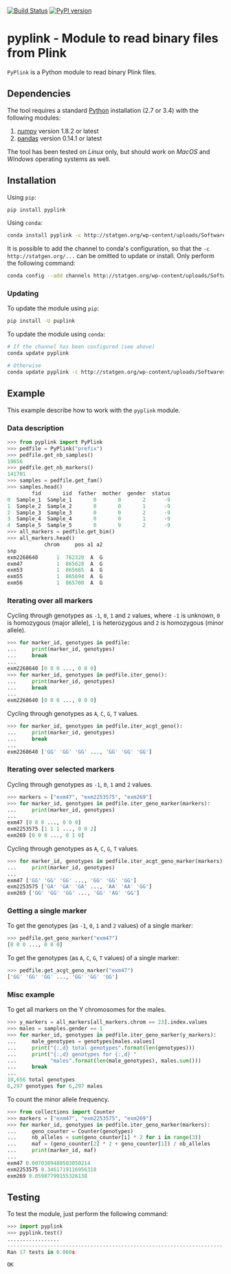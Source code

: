 [![Build Status](https://travis-ci.org/lemieuxl/pyplink.svg?branch=master)](https://travis-ci.org/lemieuxl/pyplink)
[![PyPI version](https://badge.fury.io/py/pyplink.svg)](http://badge.fury.io/py/pyplink)


# pyplink - Module to read binary files from Plink

`PyPlink` is a Python module to read binary Plink files.


## Dependencies

The tool requires a standard [Python](http://python.org/) installation (2.7 or
3.4) with the following modules:

1. [numpy](http://www.numpy.org/) version 1.8.2 or latest
1. [pandas](http://pandas.pydata.org/) version 0.14.1 or latest

The tool has been tested on *Linux* only, but should work on *MacOS* and
*Windows* operating systems as well.


## Installation

Using `pip`:

```bash
pip install pyplink
```

Using `conda`:

```bash
conda install pyplink -c http://statgen.org/wp-content/uploads/Softwares/pyplink
```

It is possible to add the channel to conda's configuration, so that the
`-c http://statgen.org/...` can be omitted to update or install. Only perform
the following command:

```bash
conda config --add channels http://statgen.org/wp-content/uploads/Softwares/pyplink
```


### Updating

To update the module using `pip`:

```bash
pip install -U puplink
```

To update the module using `conda`:

```bash
# If the channel has been configured (see above)
conda update pyplink

# Otherwise
conda update pyplink -c http://statgen.org/wp-content/uploads/Softwares/pyplink
```


## Example

This example describe how to work with the `pyplink` module.


### Data description

```python
>>> from pyplink import PyPlink
>>> pedfile = PyPlink("prefix")
>>> pedfile.get_nb_samples()
10656
>>> pedfile.get_nb_markers()
141701
>>> samples = pedfile.get_fam()
>>> samples.head()
        fid       iid  father  mother  gender  status
0  Sample_1  Sample_1       0       0       2      -9
1  Sample_2  Sample_2       0       0       1      -9
2  Sample_3  Sample_3       0       0       2      -9
3  Sample_4  Sample_4       0       0       1      -9
4  Sample_5  Sample_5       0       0       2      -9
>>> all_markers = pedfile.get_bim()
>>> all_markers.head()
            chrom     pos a1 a2
snp                               
exm2268640      1  762320  A  G
exm47           1  865628  A  G
exm53           1  865665  A  G
exm55           1  865694  A  G
exm56           1  865700  A  G
```


### Iterating over all markers

Cycling through genotypes as `-1`, `0`, `1` and `2` values, where `-1` is
unknown, `0` is homozygous (major allele), `1` is heterozygous and `2` is
homozygous (minor allele).

```python
>>> for marker_id, genotypes in pedfile:
...     print(marker_id, genotypes)
...     break
... 
exm2268640 [0 0 0 ..., 0 0 0]
>>> for marker_id, genotypes in pedfile.iter_geno():
...     print(marker_id, genotypes)
...     break
... 
exm2268640 [0 0 0 ..., 0 0 0]
```

Cycling through genotypes as `A`, `C`, `G`, `T` values.

```python
>>> for marker_id, genotypes in pedfile.iter_acgt_geno():
...     print(marker_id, genotypes)
...     break
... 
exm2268640 ['GG' 'GG' 'GG' ..., 'GG' 'GG' 'GG']
```


### Iterating over selected markers

Cycling through genotypes as `-1`, `0`, `1` and `2` values.

```python
>>> markers = ["exm47", "exm2253575", "exm269"]
>>> for marker_id, genotypes in pedfile.iter_geno_marker(markers):
...     print(marker_id, genotypes)
... 
exm47 [0 0 0 ..., 0 0 0]
exm2253575 [1 1 1 ..., 0 0 2]
exm269 [0 0 0 ..., 0 1 0]
```

Cycling through genotypes as `A`, `C`, `G`, `T` values.

```python
>>> for marker_id, genotypes in pedfile.iter_acgt_geno_marker(markers):
...     print(marker_id, genotypes)
... 
exm47 ['GG' 'GG' 'GG' ..., 'GG' 'GG' 'GG']
exm2253575 ['GA' 'GA' 'GA' ..., 'AA' 'AA' 'GG']
exm269 ['GG' 'GG' 'GG' ..., 'GG' 'AG' 'GG']
```


### Getting a single marker

To get the genotypes (as `-1`, `0`, `1` and `2` values) of a single marker:
```python
>>> pedfile.get_geno_marker("exm47")
[0 0 0 ..., 0 0 0]
```

To get the genotypes (as `A`, `C`, `G`, `T` values) of a single marker:
```python
>>> pedfile.get_acgt_geno_marker("exm47")
['GG' 'GG' 'GG' ..., 'GG' 'GG' 'GG']
```


### Misc example

To get all markers on the Y chromosomes for the males.

```python
>>> y_markers = all_markers[all_markers.chrom == 23].index.values
>>> males = samples.gender == 1
>>> for marker_id, genotypes in pedfile.iter_geno_marker(y_markers):
...     male_genotypes = genotypes[males.values]
...     print("{:,d} total genotypes".format(len(genotypes)))
...     print("{:,d} genotypes for {:,d} "
...           "males".format(len(male_genotypes), males.sum()))
...     break
... 
10,656 total genotypes
6,297 genotypes for 6,297 males
```

To count the minor allele frequency.

```python
>>> from collections import Counter
>>> markers = ["exm47", "exm2253575", "exm269"]
>>> for marker_id, genotypes in pedfile.iter_geno_marker(markers):
...     geno_counter = Counter(genotypes)
...     nb_alleles = sum(geno_counter[i] * 2 for i in range(3))
...     maf = (geno_counter[2] * 2 + geno_counter[1]) / nb_alleles
...     print(marker_id, maf)
... 
exm47 0.0070389488503050214
exm2253575 0.3461719116956318
exm269 0.05987799155326138
```


## Testing

To test the module, just perform the following command:

```python
>>> import pyplink
>>> pyplink.test()
.................
----------------------------------------------------------------------
Ran 17 tests in 0.060s

OK
```

